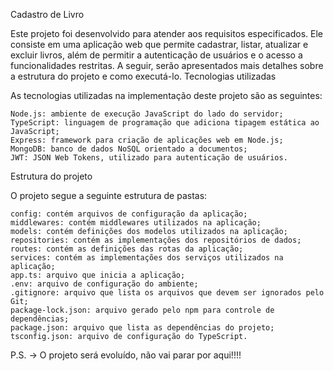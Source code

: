 Cadastro de Livro

Este projeto foi desenvolvido para atender aos requisitos especificados. Ele consiste em uma aplicação web que permite cadastrar, listar, atualizar e excluir livros, além de permitir a autenticação de usuários e o acesso a funcionalidades restritas. A seguir, serão apresentados mais detalhes sobre a estrutura do projeto e como executá-lo.
Tecnologias utilizadas

As tecnologias utilizadas na implementação deste projeto são as seguintes:

    Node.js: ambiente de execução JavaScript do lado do servidor;
    TypeScript: linguagem de programação que adiciona tipagem estática ao JavaScript;
    Express: framework para criação de aplicações web em Node.js;
    MongoDB: banco de dados NoSQL orientado a documentos;
    JWT: JSON Web Tokens, utilizado para autenticação de usuários.

Estrutura do projeto

O projeto segue a seguinte estrutura de pastas:

    config: contém arquivos de configuração da aplicação;
    middlewares: contém middlewares utilizados na aplicação;
    models: contém definições dos modelos utilizados na aplicação;
    repositories: contém as implementações dos repositórios de dados;
    routes: contém as definições das rotas da aplicação;
    services: contém as implementações dos serviços utilizados na aplicação;
    app.ts: arquivo que inicia a aplicação;
    .env: arquivo de configuração do ambiente;
    .gitignore: arquivo que lista os arquivos que devem ser ignorados pelo Git;
    package-lock.json: arquivo gerado pelo npm para controle de dependências;
    package.json: arquivo que lista as dependências do projeto;
    tsconfig.json: arquivo de configuração do TypeScript.

P.S. -> O projeto será evoluído, não vai parar por aqui!!!!
